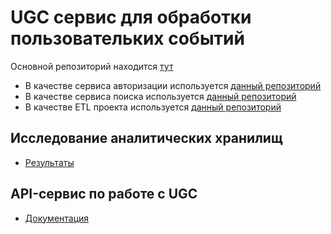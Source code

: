 # UGC сервис для обработки пользовательких событий

Основной репозиторий находится [тут](https://github.com/mikhail349/ugc_sprint_2)

- В качестве сервиса авторизации используется [данный репозиторий](https://github.com/mikhail349/Auth_sprint_2)
- В качестве сервиса поиска используется [данный репозиторий](https://github.com/mikhail349/Async_API_sprint_2)
- В качестве ETL проекта используется [данный репозиторий](https://github.com/mikhail349/new_admin_panel_sprint_3)

## Исследование аналитических хранилищ

- [Результаты](research/README.md)

## API-сервис по работе с UGC

- [Документация](ugc/README.md)
